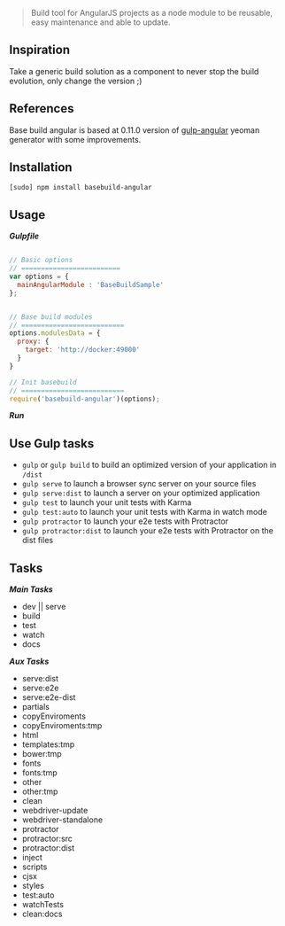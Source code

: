 > Build tool for AngularJS projects as a node module to be reusable, easy maintenance and able to update.

## Inspiration
Take a generic build solution as a component to never stop the build evolution, only change the version ;)

## References
Base build angular is based at 0.11.0 version of [gulp-angular](https://github.com/Swiip/generator-gulp-angular/releases) yeoman generator with some improvements.

## Installation
`[sudo] npm install basebuild-angular`


## Usage
***Gulpfile***
```javascript

// Basic options
// =========================
var options = {
  mainAngularModule : 'BaseBuildSample'
};


// Base build modules
// ==========================
options.modulesData = {
  proxy: {
    target: 'http://docker:49000'
  }
}

// Init basebuild
// ==========================
require('basebuild-angular')(options);

```

***Run***
## Use Gulp tasks

* `gulp` or `gulp build` to build an optimized version of your application in `/dist`
* `gulp serve` to launch a browser sync server on your source files
* `gulp serve:dist` to launch a server on your optimized application
* `gulp test` to launch your unit tests with Karma
* `gulp test:auto` to launch your unit tests with Karma in watch mode
* `gulp protractor` to launch your e2e tests with Protractor
* `gulp protractor:dist` to launch your e2e tests with Protractor on the dist files


## Tasks
***Main Tasks***
- dev || serve
- build
- test
- watch
- docs

***Aux Tasks***
- serve:dist
- serve:e2e
- serve:e2e-dist
- partials
- copyEnviroments
- copyEnviroments:tmp
- html
- templates:tmp
- bower:tmp
- fonts
- fonts:tmp
- other
- other:tmp
- clean
- webdriver-update
- webdriver-standalone
- protractor
- protractor:src
- protractor:dist
- inject
- scripts
- cjsx
- styles
- test:auto
- watchTests
- clean:docs
